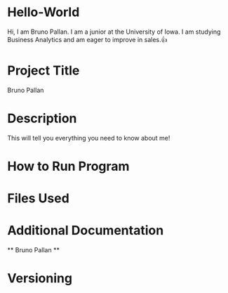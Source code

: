 # Hello-World
Hi, I am Bruno Pallan. I am a junior at the University of Iowa. I am studying Business Analytics and am eager to improve in sales.👍

# Project Title
Bruno Pallan
# Description
This will tell you everything you need to know about me!
# How to Run Program

# Files Used
# Additional Documentation
** Bruno Pallan **
# Versioning
